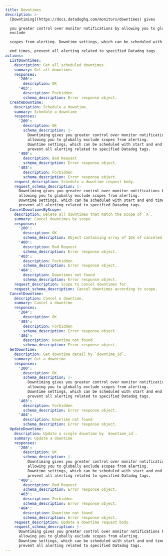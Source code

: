 ```yaml
---
title: Downtimes
description: >-
  [Downtiming](https://docs.datadoghq.com/monitors/downtimes) gives

  you greater control over monitor notifications by allowing you to globally
  exclude

  scopes from alerting. Downtime settings, which can be scheduled with start and

  end times, prevent all alerting related to specified Datadog tags.
actions:
  ListDowntimes:
    description: Get all scheduled downtimes.
    summary: Get all downtimes
    responses:
      '200':
        description: OK
      '403':
        description: Forbidden
        schema_description: Error response object.
  CreateDowntime:
    description: Schedule a downtime.
    summary: Schedule a downtime
    responses:
      '200':
        description: OK
        schema_description: |-
          Downtiming gives you greater control over monitor notifications by
          allowing you to globally exclude scopes from alerting.
          Downtime settings, which can be scheduled with start and end times,
          prevent all alerting related to specified Datadog tags.
      '400':
        description: Bad Request
        schema_description: Error response object.
      '403':
        description: Forbidden
        schema_description: Error response object.
    request_description: Schedule a downtime request body.
    request_schema_description: |-
      Downtiming gives you greater control over monitor notifications by
      allowing you to globally exclude scopes from alerting.
      Downtime settings, which can be scheduled with start and end times,
      prevent all alerting related to specified Datadog tags.
  CancelDowntimesByScope:
    description: Delete all downtimes that match the scope of `X`.
    summary: Cancel downtimes by scope
    responses:
      '200':
        description: OK
        schema_description: Object containing array of IDs of canceled downtimes.
      '400':
        description: Bad Request
        schema_description: Error response object.
      '403':
        description: Forbidden
        schema_description: Error response object.
      '404':
        description: Downtimes not found
        schema_description: Error response object.
    request_description: Scope to cancel downtimes for.
    request_schema_description: Cancel downtimes according to scope.
  CancelDowntime:
    description: Cancel a downtime.
    summary: Cancel a downtime
    responses:
      '204':
        description: OK
      '403':
        description: Forbidden
        schema_description: Error response object.
      '404':
        description: Downtime not found
        schema_description: Error response object.
  GetDowntime:
    description: Get downtime detail by `downtime_id`.
    summary: Get a downtime
    responses:
      '200':
        description: OK
        schema_description: |-
          Downtiming gives you greater control over monitor notifications by
          allowing you to globally exclude scopes from alerting.
          Downtime settings, which can be scheduled with start and end times,
          prevent all alerting related to specified Datadog tags.
      '403':
        description: Forbidden
        schema_description: Error response object.
      '404':
        description: Downtime not found
        schema_description: Error response object.
  UpdateDowntime:
    description: Update a single downtime by `downtime_id`.
    summary: Update a downtime
    responses:
      '200':
        description: OK
        schema_description: |-
          Downtiming gives you greater control over monitor notifications by
          allowing you to globally exclude scopes from alerting.
          Downtime settings, which can be scheduled with start and end times,
          prevent all alerting related to specified Datadog tags.
      '400':
        description: Bad Request
        schema_description: Error response object.
      '403':
        description: Forbidden
        schema_description: Error response object.
      '404':
        description: Downtime not found
        schema_description: Error response object.
    request_description: Update a downtime request body.
    request_schema_description: |-
      Downtiming gives you greater control over monitor notifications by
      allowing you to globally exclude scopes from alerting.
      Downtime settings, which can be scheduled with start and end times,
      prevent all alerting related to specified Datadog tags.
---
```

